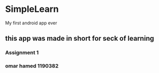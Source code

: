 # SimpleLearn
My first android app ever 


## this app was made in short for seck of learning 
### Assignment 1 
### omar hamed 1190382
